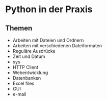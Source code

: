 # Python in der Praxis

## Themen

- Arbeiten mit Dateien und Ordnern
- Arbeiten mit verschiedenen Dateiformaten
- Reguläre Ausdrücke
- Zeit und Datum
- sys
- HTTP Client
- Webentwicklung
- Datenbanken
- Excel files
- GUI
- e-mail

